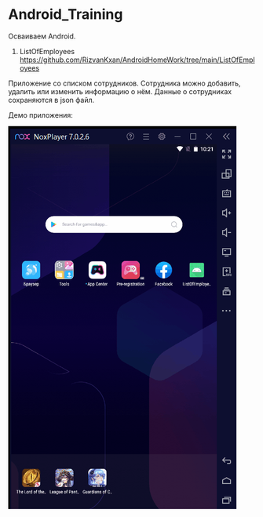 # Android_Training
Осваиваем Android.

1. ListOfEmployees
https://github.com/RizvanKxan/AndroidHomeWork/tree/main/ListOfEmployees

Приложение со списком сотрудников. Сотрудника можно добавить, удалить или изменить информацию о нём.
Данные о сотрудниках сохраняются в json файл.

Демо приложения:

![image](https://github.com/RizvanKxan/AndroidHomeWork/blob/main/ListOfEmployees/demo.gif)

